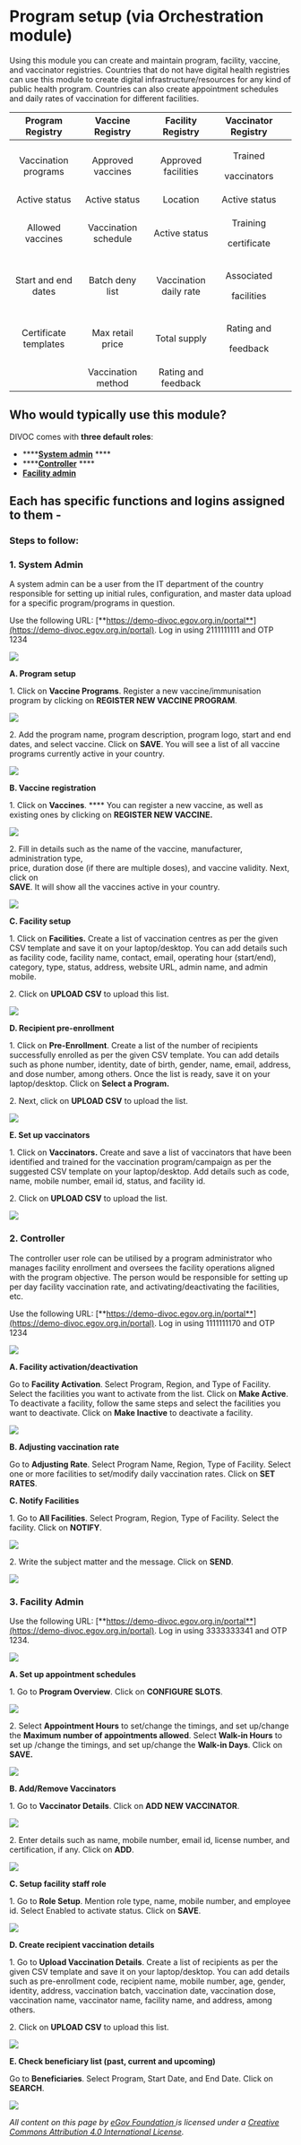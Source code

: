 # Program setup (via Orchestration module)

Using this module you can create and maintain program, facility, vaccine, and vaccinator registries. Countries that do not have digital health registries can use this module to create digital infrastructure/resources for any kind of public health program. Countries can also create appointment schedules and daily rates of vaccination for different facilities.

|    Program Registry   |   Vaccine Registry   |    Facility Registry   |         Vaccinator Registry         |   |
| :-------------------: | :------------------: | :--------------------: | :---------------------------------: | - |
|  Vaccination programs |   Approved vaccines  |   Approved facilities  |  <p>Trained </p><p>vaccinators</p>  |   |
|     Active status     |     Active status    |        Location        |            Active status            |   |
|    Allowed vaccines   | Vaccination schedule |      Active status     |  <p>Training </p><p>certificate</p> |   |
|  Start and end dates  |    Batch deny list   | Vaccination daily rate | <p>Associated </p><p>facilities</p> |   |
| Certificate templates |   Max retail price   |      Total supply      |  <p>Rating and </p><p>feedback</p>  |   |
|                       |  Vaccination method  |   Rating and feedback  |                                     |   |

## Who would typically use this module?&#x20;

DIVOC comes with **three default roles**:

* ****[**System admin**](orchestration.md#1.-system-admin) ****&#x20;
* ****[**Controller**](orchestration.md#2.-controller) ****&#x20;
* ****[**Facility admin**](orchestration.md#3.-facility-admin)****

## Each has specific functions and logins assigned to them -&#x20;

### Steps to follow:

### **1. System Admin**&#x20;

A system admin can be a user from the IT department of the country responsible for setting up initial rules, configuration, and master data upload for a specific program/programs in question.

Use the following URL: [**https://demo-divoc.egov.org.in/portal**](https://demo-divoc.egov.org.in/portal). Log in using 2111111111 and OTP 1234

![](<../.gitbook/assets/Screenshot 2022-01-03 at 2.05.22 PM.png>)

**A. Program setup**

1\. Click on **Vaccine Programs**. Register a new vaccine/immunisation program by clicking on **REGISTER NEW VACCINE PROGRAM**.

![](<../.gitbook/assets/Screenshot 2022-01-03 at 2.07.30 PM (1).png>)

2\.  Add the program name, program description, program logo, start and end dates, and select vaccine. Click on **SAVE**. You will see a list of all vaccine programs currently active in your country.

![](<../.gitbook/assets/Screenshot 2022-01-03 at 2.09.29 PM.png>)

**B. Vaccine registration**

1\. Click on **Vaccines**. **** You can register a new vaccine, as well as existing ones by clicking on **REGISTER NEW VACCINE.**

![](<../.gitbook/assets/Screenshot 2022-01-03 at 2.10.54 PM.png>)

2\. Fill in details such as the name of the vaccine, manufacturer, administration type,\
price, duration dose (if there are multiple doses), and vaccine validity. Next, click on\
**SAVE**. It will show all the vaccines active in your country.

![](<../.gitbook/assets/Screenshot 2021-12-07 at 1.13.40 PM.png>)

**C. Facility setup**

1\. Click on **Facilities.** Create a list of vaccination centres as per the given CSV template and save it on your laptop/desktop. You can add details such as facility code, facility name, contact, email, operating hour (start/end), category, type, status, address, website URL, admin name, and admin mobile.

2\. Click on **UPLOAD CSV** to upload this list.

![](<../.gitbook/assets/Screenshot 2022-01-03 at 2.12.24 PM.png>)

**D. Recipient pre-enrollment**

1\. Click on **Pre-Enrollment**. Create a list of the number of recipients successfully enrolled as per the given CSV template. You can add details such as phone number, identity, date of birth, gender, name, email, address, and dose number, among others. Once the list is ready, save it on your laptop/desktop. Click on **Select a Program.**

2\. Next, click on **UPLOAD CSV** to upload the list.

![](<../.gitbook/assets/Screenshot 2022-01-03 at 2.13.56 PM.png>)

**E. Set up vaccinators**

1\. Click on **Vaccinators.** Create and save a list of vaccinators that have been identified and trained for the vaccination program/campaign as per the suggested CSV template on your  laptop/desktop. Add details such as code, name, mobile number, email id, status, and facility id.

2\. Click on **UPLOAD CSV** to upload the list.

![](<../.gitbook/assets/Screenshot 2022-01-03 at 2.15.10 PM.png>)

### 2. Controller&#x20;

The controller user role can be utilised by a program administrator who manages facility enrollment and oversees the facility operations aligned with the program objective. The person would be responsible for setting up per day facility vaccination rate, and activating/deactivating the facilities, etc.

Use the following URL: [**https://demo-divoc.egov.org.in/portal**](https://demo-divoc.egov.org.in/portal). Log in using 1111111170 and OTP 1234

![](<../.gitbook/assets/Screenshot 2022-01-03 at 2.17.29 PM.png>)

**A. Facility activation/deactivation**&#x20;

Go to **Facility Activation**. Select Program, Region, and Type of Facility. Select the facilities you want to activate from the list. Click on **Make Active**. To deactivate a facility, follow the same steps and select the facilities you want to deactivate. Click on **Make Inactive** to deactivate a facility.

![](<../.gitbook/assets/Screenshot 2022-01-03 at 2.19.51 PM.png>)

**B. Adjusting vaccination rate**

Go to **Adjusting Rate**. Select Program Name, Region, Type of Facility. Select one or more facilities to set/modify daily vaccination rates. Click on **SET RATES**.

**C. Notify Facilities**

1\. Go to **All Facilities**. Select Program, Region, Type of Facility. Select the facility. Click on **NOTIFY**.

![](<../.gitbook/assets/Screenshot 2022-01-03 at 2.21.44 PM.png>)

2\. Write the subject matter and the message. Click on **SEND**.

![](<../.gitbook/assets/Screenshot 2022-01-03 at 2.22.37 PM.png>)

### 3. Facility Admin

Use the following URL: [**https://demo-divoc.egov.org.in/portal**](https://demo-divoc.egov.org.in/portal). Log in using 3333333341 and OTP 1234.

![](<../.gitbook/assets/Screenshot 2022-01-03 at 2.23.50 PM.png>)

**A. Set up appointment schedules**

1\. Go to **Program Overview**. Click on **CONFIGURE SLOTS**.

![](<../.gitbook/assets/Screenshot 2022-01-03 at 2.25.11 PM.png>)

2\. Select **Appointment Hours** to set/change the timings, and set up/change the **Maximum number of appointments allowed**. Select **Walk-in Hours** to set up /change the timings, and set up/change the **Walk-in Days**. Click on **SAVE.**

![](<../.gitbook/assets/Screenshot 2021-12-07 at 2.05.07 PM.png>)

**B. Add/Remove Vaccinators**

1\. Go to **Vaccinator Details**. Click on **ADD NEW VACCINATOR**.

![](<../.gitbook/assets/Screenshot 2021-12-07 at 2.07.23 PM.png>)

2\. Enter details such as name, mobile number, email id, license number, and certification, if any. Click on **ADD**.

![](<../.gitbook/assets/Screenshot 2021-12-07 at 2.08.31 PM.png>)

**C. Setup facility staff role**

1\. Go to **Role Setup**. Mention role type, name, mobile number, and employee id. Select Enabled to activate status. Click on **SAVE**.

![](<../.gitbook/assets/Screenshot 2021-12-07 at 2.10.12 PM.png>)

**D. Create recipient vaccination details**

1\. Go to **Upload Vaccination Details**. Create a list of recipients as per the given CSV template and save it on your laptop/desktop. You can add details such as pre-enrollment code, recipient name, mobile number, age, gender, identity, address, vaccination batch, vaccination date, vaccination dose, vaccination name, vaccinator name, facility name, and address, among others.

2\. Click on **UPLOAD CSV** to upload this list.

![](<../.gitbook/assets/Screenshot 2021-12-07 at 2.12.01 PM.png>)

**E. Check beneficiary list (past, current and upcoming)**

Go to **Beneficiaries**. Select Program, Start Date, and End Date. Click on **SEARCH**.

![](<../.gitbook/assets/Screenshot 2021-12-07 at 2.14.09 PM.png>)

_All content on this page by_ [_eGov Foundation_ ](https://egov.org.in)_is licensed under a_ [_Creative Commons Attribution 4.0 International License_](http://creativecommons.org/licenses/by/4.0/)_._
